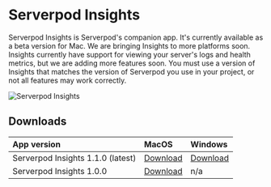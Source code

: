# Serverpod Insights

Serverpod Insights is Serverpod's companion app. It's currently available as a beta version for Mac. We are bringing Insights to more platforms soon. Insights currently have support for viewing your server's logs and health metrics, but we are adding more features soon. You must use a version of Insights that matches the version of Serverpod you use in your project, or not all features may work correctly.

![Serverpod Insights](https://serverpod.dev/assets/img/serverpod-screenshot.webp)

## Downloads

| App version                         | MacOS                                                                 | Windows       |
| :---------------------------------- | :-------------------------------------------------------------------- | :------------ |
| Serverpod Insights 1.1.0 (latest)   | [Download](https://downloads.serverpod.dev/macos/Serverpod-1.1.0.zip) | [Download](https://downloads.serverpod.dev/windows/serverpod-1.1.0.zip) |
| Serverpod Insights 1.0.0            | [Download](https://serverpod.dev/insights/Serverpod-1.0.0.zip)        |     n/a       |